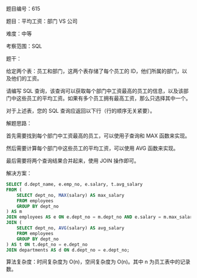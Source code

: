 题目编号：615

题目：平均工资：部门 VS 公司

难度：中等

考察范围：SQL

题干：

给定两个表：员工和部门，这两个表存储了每个员工的 ID，他们所属的部门，以及他们的工资。

请编写 SQL 查询，该查询可以获取每个部门中工资最高的员工的信息，以及该部门中这些员工的平均工资。如果有多个员工拥有最高工资，那么只选择其中一个。

对于上述表，您的 SQL 查询应返回以下行（行的顺序无关紧要）。

解题思路：

首先需要找到每个部门中工资最高的员工，可以使用子查询和 MAX 函数来实现。

然后需要计算每个部门中这些员工的平均工资，可以使用 AVG 函数来实现。

最后需要将两个查询结果合并起来，使用 JOIN 操作即可。

解决方案：

```sql
SELECT d.dept_name, e.emp_no, e.salary, t.avg_salary
FROM (
    SELECT dept_no, MAX(salary) AS max_salary
    FROM employees
    GROUP BY dept_no
) AS m
JOIN employees AS e ON e.dept_no = m.dept_no AND e.salary = m.max_salary
JOIN (
    SELECT dept_no, AVG(salary) AS avg_salary
    FROM employees
    GROUP BY dept_no
) AS t ON t.dept_no = e.dept_no
JOIN departments AS d ON d.dept_no = e.dept_no;
```

算法复杂度：时间复杂度为 O(n)，空间复杂度为 O(n)。其中 n 为员工表中的记录数。